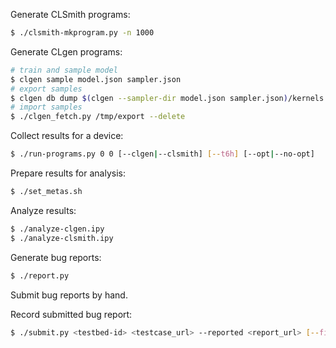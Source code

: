Generate CLSmith programs:

```sh
$ ./clsmith-mkprogram.py -n 1000
```

Generate CLgen programs:

```sh
# train and sample model
$ clgen sample model.json sampler.json
# export samples
$ clgen db dump $(clgen --sampler-dir model.json sampler.json)/kernels.json -d /tmp/export
# import samples
$ ./clgen_fetch.py /tmp/export --delete
```

Collect results for a device:

```sh
$ ./run-programs.py 0 0 [--clgen|--clsmith] [--t6h] [--opt|--no-opt]
```

Prepare results for analysis:

```sh
$ ./set_metas.sh
```

Analyze results:

```sh
$ ./analyze-clgen.ipy
$ ./analyze-clsmith.ipy
```

Generate bug reports:

```sh
$ ./report.py
```

Submit bug reports by hand.

Record submitted bug report:

```sh
$ ./submit.py <testbed-id> <testcase_url> --reported <report_url> [--fixed]
```

